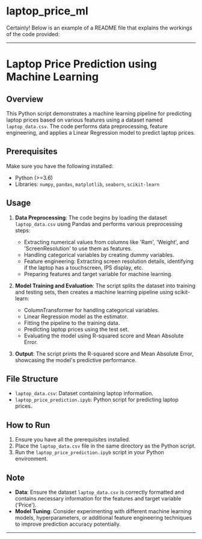 # laptop_price_ml

Certainly! Below is an example of a README file that explains the workings of the code provided:

---

# Laptop Price Prediction using Machine Learning

## Overview

This Python script demonstrates a machine learning pipeline for predicting laptop prices based on various features using a dataset named `laptop_data.csv`. The code performs data preprocessing, feature engineering, and applies a Linear Regression model to predict laptop prices.

## Prerequisites

Make sure you have the following installed: 

- Python (>=3.6)
- Libraries: `numpy`, `pandas`, `matplotlib`, `seaborn`, `scikit-learn`

## Usage

1. **Data Preprocessing**: The code begins by loading the dataset `laptop_data.csv` using Pandas and performs various preprocessing steps:
    - Extracting numerical values from columns like 'Ram', 'Weight', and 'ScreenResolution' to use them as features.
    - Handling categorical variables by creating dummy variables.
    - Feature engineering: Extracting screen resolution details, identifying if the laptop has a touchscreen, IPS display, etc.
    - Preparing features and target variable for machine learning.

2. **Model Training and Evaluation**: The script splits the dataset into training and testing sets, then creates a machine learning pipeline using scikit-learn:
    - ColumnTransformer for handling categorical variables.
    - Linear Regression model as the estimator.
    - Fitting the pipeline to the training data.
    - Predicting laptop prices using the test set.
    - Evaluating the model using R-squared score and Mean Absolute Error.

3. **Output**: The script prints the R-squared score and Mean Absolute Error, showcasing the model's predictive performance.

## File Structure

- `laptop_data.csv`: Dataset containing laptop information.
- `laptop_price_prediction.ipyb`: Python script for predicting laptop prices.

## How to Run

1. Ensure you have all the prerequisites installed.
2. Place the `laptop_data.csv` file in the same directory as the Python script.
3. Run the `laptop_price_prediction.ipyb` script in your Python environment.

## Note

- **Data**: Ensure the dataset `laptop_data.csv` is correctly formatted and contains necessary information for the features and target variable ('Price').
- **Model Tuning**: Consider experimenting with different machine learning models, hyperparameters, or additional feature engineering techniques to improve prediction accuracy potentially.

---

